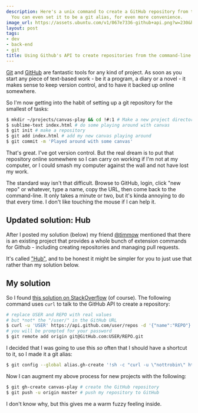 ```yaml
---
description: Here's a unix command to create a GitHub repository from the command-line.
  You can even set it to be a git alias, for even more convenience.
image_url: https://assets.ubuntu.com/v1/067e7336-github+api.png?w=230&h=160&mode=fill&bg=0000
layout: post
tags:
- dev
- back-end
- git
title: Using Github's API to create repositories from the command-line
---
```


[Git](http://git-scm.com) and [GitHub](https://GitHub.com) are fantastic tools for any kind of project. As soon as you start any piece of text-based work - be it a program, a diary or a novel - it makes sense to keep version control, and to have it backed up online somewhere.

So I'm now getting into the habit of setting up a git repository for the smallest of tasks:

``` bash
$ mkdir ~/projects/canvas-play && cd !#:1 # Make a new project directory
$ sublime-text index.html # do some playing around with canvas
$ git init # make a repository
$ git add index.html # add my new canvas playing around
$ git commit -m 'Played around with some canvas'
```

That's great. I've got version control. But the real dream is to put that repository online somewhere so I can carry on working if I'm not at my computer, or I could smash my computer against the wall and not have lost my work.

The standard way isn't that difficult. Browse to GitHub, login, click "new repo" or whatever, type a name, copy the URL, then come back to the command-line. It only takes a minute or two, but it's kinda annoying to do that every time. I don't like touching the mouse if I can help it.

## Updated solution: Hub

After I posted my solution (below) my friend [@timmow](https://twitter.com/timmow) mentioned that there is an existing project that provides a whole bunch of extension commands for Github - including creating repositories and managing pull requests.

It's called ["Hub"](https://github.com/defunkt/hub), and to be honest it might be simpler for you to just use that rather than my solution below.

## My solution

So I found [this solution on StackOverflow](http://stackoverflow.com/a/10325316/613540) (of course). The following command uses `curl` to talk to the GitHub API to create a repository:

``` bash
# replace USER and REPO with real values
# but *not* the "/user/" in the GitHub URL
$ curl -u 'USER' https://api.github.com/user/repos -d '{"name":"REPO"}'
# you will be prompted for your password
$ git remote add origin git@GitHub.com:USER/REPO.git
```

I decided that I was going to use this *so* often that I should have a shortcut to it, so I made it a git alias:

``` bash
$ git config --global alias.gh-create '!sh -c "curl -u \"nottrobin\" https://api.github.com/user/repos -d \"{\\\"name\\\":\\\"$1\\\"}\" && git remote add origin git@github.com:nottrobin/$1.git" -'
```

Now I can augment my above process for new projects with the following:

``` bash
$ git gh-create canvas-play # create the GitHub repository
$ git push -u origin master # push my repository to GitHub
```

I don't know why, but this gives me a warm fuzzy feeling inside.